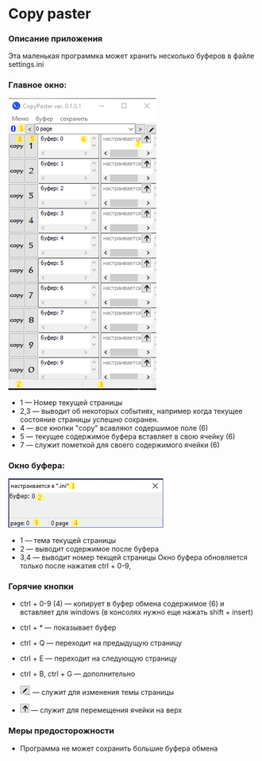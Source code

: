 # Copy paster
### Описание приложения

Эта маленькая программка может хранить несколько буферов в файле settings.ini

### Главное окно:
![alt text](doc/form-main.png)
* 1 — Номер текущей страницы
* 2,3 — выводит об некоторых событиях, например когда текущее состояние страницы успешно сохранен.
* 4 — все кнопки "copy" всавляют содершимое поле (6) 
* 5 — текущее содержимое буфера вставляет в свою ячейку (6)
* 7 — служит пометкой для своего содержимого ячейки (6)

### Окно буфера:
![alt text](doc/form-bufer.png)
* 1 — тема текущей страницы
* 2 — выводит содержимое после буфера
* 3,4 — выводит номер текщей страницы
Окно буфера обновляется только после нажатия ctrl + 0-9,
### Горячие кнопки
* ctrl + 0-9 (4) — копирует в буфер обмена содержимое (6) и вставляет для windows (в консолях нужно еще нажать shift + insert) 
* ctrl + * — показывает буфер   
* ctrl + Q — переходит на предыдущую страницу 
* ctrl + E — переходит на следующую страницу
* ctrl + B, ctrl + G — дополнительно

* ![alt text](doc/button-edit-title.png) — служит для изменения темы страницы
* ![alt text](doc/button-up.png) — служит для перемещения ячейки на верх

### Меры предосторожности
* Программа не может сохранить большие буфера обмена
